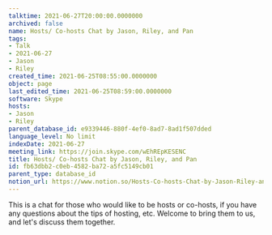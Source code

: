 ```yaml
---
talktime: 2021-06-27T20:00:00.0000000
archived: false
name: Hosts/ Co-hosts Chat by Jason, Riley, and Pan
tags:
- Talk
- 2021-06-27
- Jason
- Riley
created_time: 2021-06-25T08:55:00.0000000
object: page
last_edited_time: 2021-06-25T08:59:00.0000000
software: Skype
hosts:
- Jason
- Riley
parent_database_id: e9339446-880f-4ef0-8ad7-8ad1f507dded
language_level: No limit
indexDate: 2021-06-27
meeting_link: https://join.skype.com/wEhREpKESENC
title: Hosts/ Co-hosts Chat by Jason, Riley, and Pan
id: fb63dbb2-c0eb-4582-ba72-a5fc5149cb01
parent_type: database_id
notion_url: https://www.notion.so/Hosts-Co-hosts-Chat-by-Jason-Riley-and-Pan-fb63dbb2c0eb4582ba72a5fc5149cb01
---
```


This is a chat for those who would like to be hosts or co-hosts, if you have any questions about the tips of hosting, etc. Welcome to bring them to us, and let's discuss them together.

